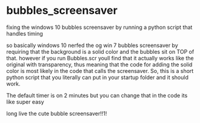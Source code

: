 # bubbles_screensaver
fixing the windows 10 bubbles screensaver by running a python script that handles timing

so basically windows 10 nerfed the og win 7 bubbles screensaver by requiring that the background is a solid color and the bubbles sit on TOP of that.  however if you run Bubbles.scr youll find that it actually works like the original with transparency, thus meaning that the code for adding the solid color is most likely in the code that calls the screensaver.  So, this is a short python script that you literally can put in your startup folder and it should work.  

The default timer is on 2 minutes but you can change that in the code its like super easy

long live the cute bubble screensaver!!1!
